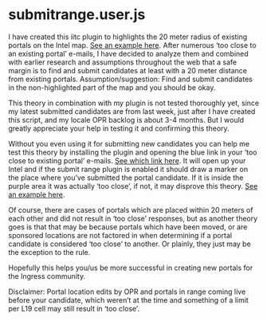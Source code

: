 # submitrange.user.js
I have created this iitc plugin to highlights the 20 meter radius of existing portals on the Intel map.
<a href="assets/20meterradius.png">See an example here</a>.
After numerous ‘too close to an existing portal’ e-mails, I have decided to analyze them and combined with earlier research and assumptions throughout the web that a safe margin is to find and submit candidates at least with a 20 meter distance from existing portals.
Assumption/suggestion: Find and submit candidates in the non-highlighted part of the map and you should be okay.

This theory in combination with my plugin is not tested thoroughly yet, since my latest submitted candidates are from last week, just after I have created this script, and my locale OPR backlog is about 3-4 months. But I would greatly appreciate your help in testing it and confirming this theory.

Without you even using it for submitting new candidates you can help me test this theory by installing the plugin and opening the blue link in your ‘too close to existing portal’ e-mails. <a href="assets/tooclosemaillink.png">See which link here</a>.
It will open up your Intel and if the submit range plugin is enabled it should draw a marker on the place where you’ve submitted the portal candidate. If it is inside the purple area it was actually ‘too close’, if not, it may disprove this theory. <a href="assets/tooclosemarker.png">See an example here</a>.

Of course, there are cases of portals which are placed within 20 meters of each other and did not result in ‘too close’ responses, but as another theory goes is that that may be because portals which have been moved, or are sponsored locations are not factored in when determining if a portal candidate is considered ‘too close’ to another. Or plainly, they just may be the exception to the rule.

Hopefully this helps you/us be more successful in creating new portals for the Ingress community.

Disclaimer: Portal location edits by OPR and portals in range coming live before your candidate, which weren’t at the time and something of a limit per L19 cell may still result in ‘too close’.
